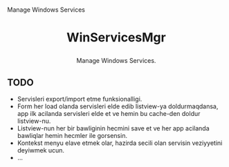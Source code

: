 # 
Manage Windows Services
# <p align="center">WinServicesMgr</p>
<p align="center">Manage Windows Services.</p>

## TODO
- Servisleri export/import etme funksionalligi.
- Form her load olanda servisleri elde edib listview-ya doldurmaqdansa, app ilk acilanda servisleri elde et ve hemin bu cache-den doldur listview-nu.
- Listview-nun her bir bawliginin hecmini save et ve her app acilanda bawliqlar hemin hecmler ile gorsensin.
- Kontekst menyu elave etmek olar, hazirda secili olan servisin veziyyetini deyiwmek ucun.
- ...
